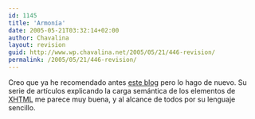 ```yaml
---
id: 1145
title: 'Armonía'
date: 2005-05-21T03:32:14+02:00
author: Chavalina
layout: revision
guid: http://www.wp.chavalina.net/2005/05/21/446-revision/
permalink: /2005/05/21/446-revision/
---
```

Creo que ya he recomendado antes <a href="http://armonia.spiral-static.org/" target="_blank">este blog</a> pero lo hago de nuevo. Su serie de artículos explicando la carga semántica de los elementos de <acronym title="eXtended HyperText Markup Language">XHTML</acronym> me parece muy buena, y al alcance de todos por su lenguaje sencillo.